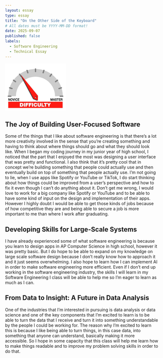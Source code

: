 ```yaml
---
layout: essay
type: essay
title: "On the Other Side of the Keyboard"
# All dates must be YYYY-MM-DD format!
date: 2025-09-07
published: false
labels:
  - Software Engineering
  - Technical Essay
---
```


<img width="200px" class="rounded float-start pe-4" src="../img/difficulty/degree_difficulty.jpg">

## The Joy of Building User-Focused Software

Some of the things that I like about software engineering is that there’s a lot more creativity involved in the sense that you’re creating something and having to think about where things should go and what they should look like. When I began my coding journey in my junior year of high school, I noticed that the part that I enjoyed the most was designing a user interface that was pretty and functional. I also think that it’s pretty cool that in concept we’re building something that people could actually use and then eventually build on top of something that people actually use. I’m not going to lie, when I use apps like Spotify or YouTube or TikTok, I do start thinking about how things could be improved from a user’s perspective and how to fix it even though I can’t do anything about it. Don’t get me wrong, I would love to work for a big company like Spotify or YouTube and to be able to have some kind of input on the design and implementation of their apps. However I highly doubt I would be able to get those kinds of jobs because of how competitive they are and being able to secure a job is more important to me than where I work after graduating. 

## Developing Skills for Large-Scale Systems

I have already experienced some of what software engineering is because you learn to design apps in AP Computer Science in high school, however it was pretty basic. But I do hope to be able to expand on my knowledge on large scale software design because I don’t really know how to approach it and it just seems overwhelming. I also hope to learn how I can implement AI in order to make software engineering more efficient. Even if I don’t end up working in the software engineering industry, the skills I will learn in my Software Engineering I class will be able to help me so I’m eager to learn as much as I can. 

## From Data to Insight: A Future in Data Analysis

One of the industries that I’m interested in pursuing is data analysis or data science and one of the key components that I’m excited to learn is to be able to turn the data that I receive and turn it into something understandable by the people I could be working for. The reason why I’m excited to learn this is because I like being able to turn things, in this case data, into something that anyone can understand, basically making it more accessible. So I hope in some capacity that this class will help me learn how to make things readable and to improve my problem solving skills in order to do that.
